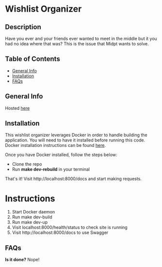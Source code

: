 # Wishlist Organizer

## Description

Have you ever and your friends ever wanted to meet in the middle but it you had no idea where that was? This is the issue that Midpt wants to solve.

## Table of Contents

- [General Info](#general-info)
- [Installation](#installation)
- [FAQs](#faqs)

## General Info

Hosted [here]()

## Installation

This wishlist organizer leverages Docker in order to handle building the application. You will need to have it installed before running this code. Docker installation instructions can be found [here](https://docs.docker.com/get-docker/).

Once you have Docker installed, follow the steps below:

- Clone the repo
- Run **make dev-rebuild** in your terminal

That's it! Visit http://localhost:8000/docs and start making requests.

# Instructions

1. Start Docker daemon
2. Run make dev-build
3. Run make dev-up
4. Visit localhost:8000/health/status to check site is running
5. Visit http://localhost:8000/docs to use Swagger

## FAQs

**Is it done?**
Nope!

